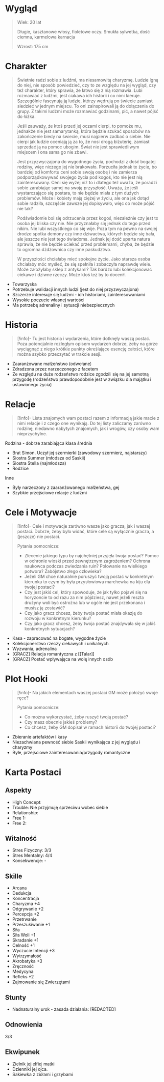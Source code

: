 # Wygląd
>
>Wiek: 20 lat
>
>Długie, kasztanowe włosy, fioletowe oczy. Smukła sylwetka, dość ciemna, karmelowa karnacja
>
>Wzrost: 175 cm

# Charakter

> 
>Świetnie radzi sobie z ludźmi, ma niesamowitą charyzmę. Ludzie lgną do niej, nie sposób powiedzieć, czy to ze względu na jej wygląd, czy też charakter, który sprawia, że łatwo się z nią rozmawia. Lubi rozmawiać z ludźmi, jest ciakawa ich historii i co nimi kieruje. Szczególnie fascynują ją ludzie, którzy wędrują po świecie zamiast siedzieć w jednym miejscu. To oni zainspirowali ją do dołączenia do grupy. Z takimi ludźmi może rozmawiać godzinami, pić, a nawet pójść do łóżka. 
>
>Jeśli zauważy, że ktoś przed jej oczami cierpi, to pomoże mu, jednakże nie jest samarytanką, która będzie szukać sposobów na zakończenie biedy na świecie, musi najpierw zadbać o siebie. Nie cierpi jak ludzie oceniają ją za to, że nosi drogą biżuterię, zamiast sprzedać ją na pomoc ubogim. Świat nie jest sprawiedliwym miejscem i ona sama go nie zbawi.
>
>Jest przyzwyczajona do wygodnego życia, pochodzi z dość bogatej rodziny, więc niczego jej nie brakowało. Porzuciła jednak to życie, bo bardziej od komfortu ceni sobie swoją osobę i nie zamierza podporządkowywać swojego życia pod kogoś, kto nie jest nią zainteresowany. Ceni się wyżej niż to i dlatego też uważa, że poradzi sobie zarabiając samej na swoją przyszłość. Uważa, że jeśli wystarczająco się postara, to nie będzie miała z tym dużych problemów. Może i kobiety mają ciężej w życiu, ale ona jak dotąd sobie radziła, szczęście zawsze jej dopisywało, więc co może pójść nie tak?
>
>Podświadomie boi się odrzucenia przez kogoś, niezależnie czy jest to osoba jej bliska czy nie. Nie przyznałaby się jednak do tego przed nikim.
>Nie lubi wszystkiego co się wije.
>Poza tym na pewno na swojej drodze spotka demony czy inne dziwactwa, których będzie się bała, ale jeszcze nie jest tego świadoma. Jednak jej dość uparta natura sprawia, że nie będzie uciekać przed problemami, chyba, że będzie to ogromna dżdżownica czy inne paskudztwo.
>
>W przyszłości chciałaby mieć spokojne życie. Jako starsza osoba chciałaby móc myśleć, że się spełniła i zobaczyła naprawdę wiele. Może założyłaby sklep z antykami? Tak bardzo lubi kolekcjonować ciekawe i dziwne rzeczy. Może ktoś też by to docenił. 
> 
- Towarzyska
- Potrzebuje walidacji innych ludzi (jest do niej przyzwyczajona)
- Szczerze interesuje się ludźmi - ich historiami, zainteresowaniami
- Wysokie poczucie własnej wartości
- Ma potrzebę adrenaliny i sytuacji niebezpiecznych
# Historia

>[!info]-
>Tu jest historia i wydarzenia, które dotknęły waszą postać. Poza potencjalnie rozległym opisem wydarzeń dobrze, żeby na górze wyciągnąć z niego krótkie punkty określające esencję całości, które można szybko przeczytać w trakcie sesji.

- Zaaranżowane małżeństwo (odwołane)
- Zdradzona przez narzeczonego z facetem
- Ze względu na duże rodzeństwo rodzice zgodzili się na jej samotną przygodę (rodzeństwo prawdopodobnie jest w związku dla majątku i ustawionego życia) 
# Relacje

>[!info]-
>Lista znajomych wam postaci razem z informacją jakie macie z nimi relacje i z czego one wynikają. Do tej listy zaliczamy zarówno rodzinę, niedawno nabytych znajomych, jak i wrogów, czy osoby wam nieprzychylne.

Rodzina - dobrze zarabiająca klasa średnia
- Brat Simon. Uczył jej szermierki (zawodowy szermierz, najstarszy)
- Siostra Summer (młodsza od Saskii)
- Siostra Stella (najmłodsza)
- Rodzice

Inne
- Były narzeczony z zaaranżowanego małżeństwa, gej
- Szybkie przejściowe relacje z ludźmi
# Cele i Motywacje

>[!info]-
>Cele i motywacje zarówno wasze jako gracza, jak i waszej postaci. Dobrze, żeby było widać, które cele są wyłącznie gracza, a (jeszcze) nie postaci.
>
>Pytania pomocnicze:
>- Zlecenie jakiego typu by najchętniej przyjęła twoja postać? Pomoc w ochronie wioski przed zewnętrznym zagrożeniem? Ochrona naukowca podczas zwiedzania ruin? Polowanie na wielkiego potwora? Zabójstwo złego człowieka? 
>- Jeżeli GM chce naturalnie poruszyć twoją postać w konkretnym kierunku to czym by była przysłowiowa marchewka na kiju dla twojej postaci?
>- Czy jest jakiś cel, który spowoduje, że jak tylko pojawi się na horyzoncie to od razu za nim pójdziesz, nawet jeżeli reszta drużyny woli być ostrożna lub w ogóle nie jest przekonana i musisz ją zostawić? 
>- Czy jako gracz chcesz, żeby twoja postać miała okazję do rozwoju w konkretnym kierunku?
>- Czy jako gracz chcesz, żeby twoja postać znajdywała się w jakiś konkretnych sytuacjach?

- Kasa - zapracować na bogate, wygodne życie
- Kolekcjonerstwo rzeczy ciekawych i unikalnych 
- Wyzwania, adrenalina
- \[GRACZ\] Relacja romantyczna z [[Talar]]
- \[GRACZ\] Postać wpływająca na wolę innych osób

# Plot Hooki

>[!info]-
>Na jakich elementach waszej postaci GM może położyć swoje ręce? 
>
>Pytania pomocnicze:
>- Co można wykorzystać, żeby ruszyć twoją postać? 
>- Czy masz obecnie jakieś problemy?
>- Co chcesz, żeby GM dopisał w ramach historii do twojej postaci?

- Zbieranie artefaktów i kasy
- Niezachwiana pewność siebie Saskii wynikająca z jej wyglądu i charyzmy
- Byłe, przejściowe zainteresowania/przygody romantyczne

# Karta Postaci

## Aspekty
- High Concept: 
- Trouble: Nie przyjmuję sprzeciwu wobec siebie
- Relationship: 
- Free 1: 
- Free 2: 
## Witalność
- Stres Fizyczny: 3/3
- Stres Mentalny: 4/4
- Konsekwencje: -
## Skille
- Arcana
- Dedukcja 
- Koncentracja 
- Charyzma +4
- Odgrywanie +2
- Percepcja +2
- Przetrwanie 
- Przeszukiwanie +1
- Siła
- Siła Woli +1
- Skradanie +1
- Celność +1
- Wyczucie Intencji +3
- Wytrzymałość
- Akrobatyka +3
- Zręczność
- Medycyna 
- Refleks +2
- Zajmowanie się Zwierzętami
## Stunty
- Nadnaturalny urok - zasada działania: \[REDACTED\]

## Odnowienia
3/3
## Ekwipunek 
- Zielnik jej elfiej matki
- Dzienniki jej ojca.
- Sakiewka z ziółami i grzybami
